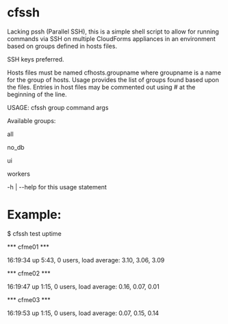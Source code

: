 # cfssh

Lacking pssh (Parallel SSH), this is a simple shell script to allow for running commands via SSH on multiple CloudForms appliances in an environment based on groups defined in hosts files.

SSH keys preferred.

Hosts files must be named cfhosts.groupname where groupname is a name for the group of hosts.  Usage provides the list of groups found based upon the files.  Entries in host files may be commented out using # at the beginning of the line.

USAGE: cfssh group command args

Available groups:

all

no_db

ui

workers

-h | --help for this usage statement

# Example:

$ cfssh test uptime

*** cfme01 ***

 16:19:34 up  5:43,  0 users,  load average: 3.10, 3.06, 3.09

*** cfme02 ***

 16:19:47 up  1:15,  0 users,  load average: 0.16, 0.07, 0.01

*** cfme03 ***

 16:19:53 up  1:15,  0 users,  load average: 0.07, 0.15, 0.14

